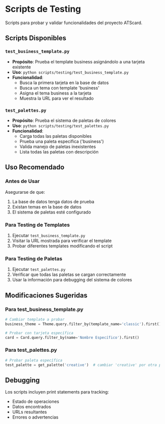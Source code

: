 # Scripts de Testing

Scripts para probar y validar funcionalidades del proyecto ATScard.

## Scripts Disponibles

### `test_business_template.py`
- **Propósito**: Prueba el template business asignándolo a una tarjeta existente
- **Uso**: `python scripts/testing/test_business_template.py`
- **Funcionalidad**:
  - Busca la primera tarjeta en la base de datos
  - Busca un tema con template 'business'
  - Asigna el tema business a la tarjeta
  - Muestra la URL para ver el resultado

### `test_palettes.py`
- **Propósito**: Prueba el sistema de paletas de colores
- **Uso**: `python scripts/testing/test_palettes.py`
- **Funcionalidad**:
  - Carga todas las paletas disponibles
  - Prueba una paleta específica ('business')
  - Valida manejo de paletas inexistentes
  - Lista todas las paletas con descripción

## Uso Recomendado

### Antes de Usar
Asegurarse de que:
1. La base de datos tenga datos de prueba
2. Existan temas en la base de datos
3. El sistema de paletas esté configurado

### Para Testing de Templates
1. Ejecutar `test_business_template.py`
2. Visitar la URL mostrada para verificar el template
3. Probar diferentes templates modificando el script

### Para Testing de Paletas
1. Ejecutar `test_palettes.py`
2. Verificar que todas las paletas se cargan correctamente
3. Usar la información para debugging del sistema de colores

## Modificaciones Sugeridas

### Para test_business_template.py
```python
# Cambiar template a probar
business_theme = Theme.query.filter_by(template_name='classic').first()

# Probar con tarjeta específica
card = Card.query.filter_by(name='Nombre Específico').first()
```

### Para test_palettes.py
```python
# Probar paleta específica
test_palette = get_palette('creative')  # cambiar 'creative' por otra paleta
```

## Debugging
Los scripts incluyen print statements para tracking:
- Estado de operaciones
- Datos encontrados
- URLs resultantes
- Errores o advertencias